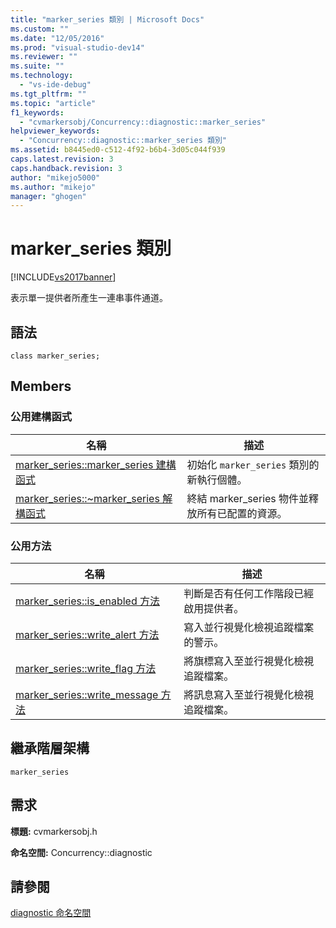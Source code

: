```yaml
---
title: "marker_series 類別 | Microsoft Docs"
ms.custom: ""
ms.date: "12/05/2016"
ms.prod: "visual-studio-dev14"
ms.reviewer: ""
ms.suite: ""
ms.technology: 
  - "vs-ide-debug"
ms.tgt_pltfrm: ""
ms.topic: "article"
f1_keywords: 
  - "cvmarkersobj/Concurrency::diagnostic::marker_series"
helpviewer_keywords: 
  - "Concurrency::diagnostic::marker_series 類別"
ms.assetid: b8445ed0-c512-4f92-b6b4-3d05c044f939
caps.latest.revision: 3
caps.handback.revision: 3
author: "mikejo5000"
ms.author: "mikejo"
manager: "ghogen"
---
```

# marker_series 類別
[!INCLUDE[vs2017banner](../code-quality/includes/vs2017banner.md)]

表示單一提供者所產生一連串事件通道。  
  
## 語法  
  
```  
class marker_series;  
```  
  
## Members  
  
### 公用建構函式  
  
|名稱|描述|  
|--------|--------|  
|[marker\_series::marker\_series 建構函式](../Topic/marker_series::marker_series%20Constructor.md)|初始化 `marker_series` 類別的新執行個體。|  
|[marker\_series::~marker\_series 解構函式](../profiling/marker-series-tilde-marker-series-destructor.md)|終結 marker\_series 物件並釋放所有已配置的資源。|  
  
### 公用方法  
  
|名稱|描述|  
|--------|--------|  
|[marker\_series::is\_enabled 方法](../Topic/marker_series::is_enabled%20Method.md)|判斷是否有任何工作階段已經啟用提供者。|  
|[marker\_series::write\_alert 方法](../profiling/marker-series-write-alert-method.md)|寫入並行視覺化檢視追蹤檔案的警示。|  
|[marker\_series::write\_flag 方法](../profiling/marker-series-write-flag-method.md)|將旗標寫入至並行視覺化檢視追蹤檔案。|  
|[marker\_series::write\_message 方法](../profiling/marker-series-write-message-method.md)|將訊息寫入至並行視覺化檢視追蹤檔案。|  
  
## 繼承階層架構  
 `marker_series`  
  
## 需求  
 **標題:** cvmarkersobj.h  
  
 **命名空間:** Concurrency::diagnostic  
  
## 請參閱  
 [diagnostic 命名空間](../profiling/diagnostic-namespace.md)